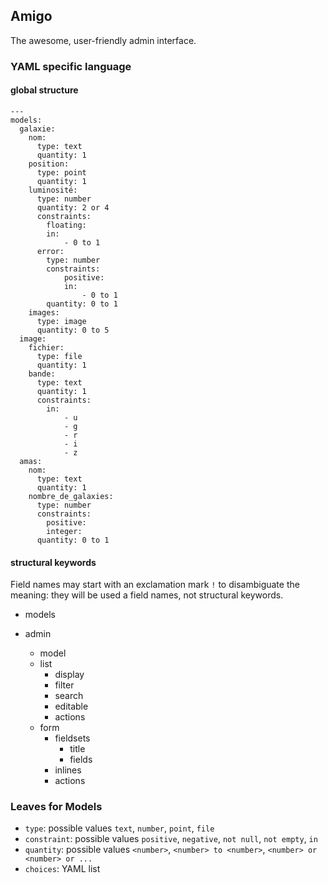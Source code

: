 ## Amigo

The awesome, user-friendly admin interface.

### YAML specific language

#### global structure

```
---
models:
  galaxie:
    nom:
      type: text
      quantity: 1
    position:
      type: point
      quantity: 1
    luminosité:
      type: number
      quantity: 2 or 4
      constraints:
        floating:
        in:
            - 0 to 1
      error:
        type: number
        constraints:
            positive:
            in:
                - 0 to 1
        quantity: 0 to 1
    images:
      type: image
      quantity: 0 to 5
  image:
    fichier:
      type: file
      quantity: 1
    bande:
      type: text
      quantity: 1
      constraints:
        in:
            - u
            - g
            - r
            - i
            - z
  amas:
    nom:
      type: text
      quantity: 1
    nombre_de_galaxies:
      type: number
      constraints:
        positive:
        integer:
      quantity: 0 to 1
```

#### structural keywords

Field names may start with an exclamation mark `!` to disambiguate the meaning: they will be used a field names, not structural keywords.

- models
  
- admin
  - model
  - list
    - display
    - filter
    - search
    - editable
    - actions
  - form
    - fieldsets
      - title
      - fields
    - inlines
    - actions

### Leaves for Models

- `type`: possible values `text`, `number`, `point`, `file`
- `constraint`: possible values `positive`, `negative`, `not null`, `not empty`, `in`
- `quantity`: possible values `<number>`, `<number> to <number>`, `<number> or <number> or ...`
- `choices`: YAML list